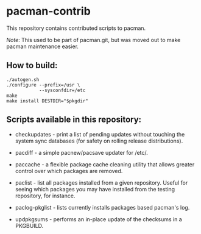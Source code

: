 pacman-contrib
==============

This repository contains contributed scripts to pacman.

*Note*: This used to be part of pacman.git, but was moved out to make pacman maintenance easier.


How to build:
-------------

    ./autogen.sh
    ./configure --prefix=/usr \
                --sysconfdir=/etc
    make
    make install DESTDIR="$pkgdir"


Scripts available in this repository:
-------------------------------------

* checkupdates - print a list of pending updates without touching the system
                 sync databases (for safety on rolling release distributions).

* pacdiff - a simple pacnew/pacsave updater for /etc/.

* paccache - a flexible package cache cleaning utility that allows greater
             control over which packages are removed.

* paclist - list all packages installed from a given repository. Useful for seeing
            which packages you may have installed from the testing repository,
            for instance.

* paclog-pkglist - lists currently installs packages based pacman's log.

* updpkgsums - performs an in-place update of the checksums in a PKGBUILD.
